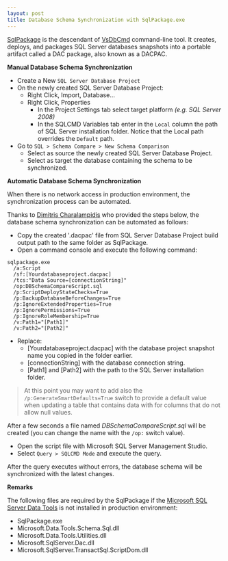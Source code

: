 ```yaml
---
layout: post
title: Database Schema Synchronization with SqlPackage.exe
---
```


[SqlPackage](http://msdn.microsoft.com/en-us/library/hh550080.aspx) is the descendant of [VsDbCmd](http://msdn.microsoft.com/en-us/library/dd193283.aspx) command-line tool. It creates, deploys, and packages SQL Server databases snapshots into a portable artifact called a DAC package, also known as a DACPAC.

**Manual Database Schema Synchronization**

* Create a New `SQL Server Database Project`
* On the newly created SQL Server Database Project:
  * Right Click, Import, Database...
  * Right Click, Properties
    * In the Project Settings tab select target platform *(e.g. SQL Server 2008)*
    * In the SQLCMD Variables tab enter in the `Local` column the path of SQL Server installation folder. Notice that the Local path overrides the `Default` path.
* Go to `SQL > Schema Compare > New Schema Comparison`
  * Select as source the newly created SQL Server Database Project.
  * Select as target the database containing the schema to be synchronized.

**Automatic Database Schema Synchronization**

When there is no network access in production environment, the synchronization process can be automated.

Thanks to [Dimitris Charalampidis](mailto:jimikar@gmail.com) who provided the steps below, the database schema synchronization can be automated as follows:

* Copy the created '.dacpac' file from SQL Server Database Project build output path to the same folder as SqlPackage.
* Open a command console and execute the following command:

```
sqlpackage.exe 
  /a:Script 
  /sf:[Yourdatabaseproject.dacpac] 
  /tcs:"Data Source=[connectionString]"
  /op:DBSchemaCompareScript.sql 
  /p:ScriptDeployStateChecks=True 
  /p:BackupDatabaseBeforeChanges=True
  /p:IgnoreExtendedProperties=True
  /p:IgnorePermissions=True 
  /p:IgnoreRoleMembership=True 
  /v:Path1="[Path1]" 
  /v:Path2="[Path2]"
```

* Replace:
  * [Yourdatabaseproject.dacpac] with the database project snapshot name you copied in the folder earlier.
  * [connectionString] with the database connection string.
  * [Path1] and [Path2] with the path to the SQL Server installation folder.

>At this point you may want to add also the `/p:GenerateSmartDefaults=True` switch to provide a default value when updating a table that contains data with for columns that do not allow null values.

After a few seconds a file named *DBSchemaCompareScript.sql* will be created (you can change the name with the `/op:` switch value).

* Open the script file with Microsoft SQL Server Management Studio.
* Select `Query > SQLCMD Mode` and execute the query.

After the query executes without errors, the database schema will be synchronized with the latest changes.

**Remarks**

The following files are required by the SqlPackage if the [Microsoft SQL Server Data Tools](http://msdn.microsoft.com/en-us/data/tools.aspx) is not installed in production environment:

* SqlPackage.exe
* Microsoft.Data.Tools.Schema.Sql.dll
* Microsoft.Data.Tools.Utilities.dll
* Microsoft.SqlServer.Dac.dll
* Microsoft.SqlServer.TransactSql.ScriptDom.dll
